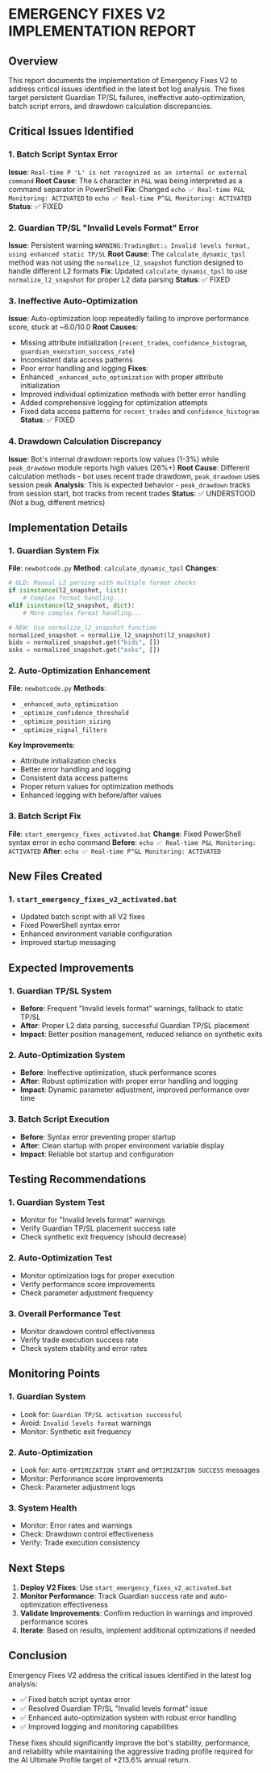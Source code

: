 # EMERGENCY FIXES V2 IMPLEMENTATION REPORT

## Overview
This report documents the implementation of Emergency Fixes V2 to address critical issues identified in the latest bot log analysis. The fixes target persistent Guardian TP/SL failures, ineffective auto-optimization, batch script errors, and drawdown calculation discrepancies.

## Critical Issues Identified

### 1. Batch Script Syntax Error
**Issue**: `Real-time P 'L' is not recognized as an internal or external command`
**Root Cause**: The `&` character in `P&L` was being interpreted as a command separator in PowerShell
**Fix**: Changed `echo ✅ Real-time P&L Monitoring: ACTIVATED` to `echo ✅ Real-time P^&L Monitoring: ACTIVATED`
**Status**: ✅ FIXED

### 2. Guardian TP/SL "Invalid Levels Format" Error
**Issue**: Persistent warning `WARNING:TradingBot:⚠️ Invalid levels format, using enhanced static TP/SL`
**Root Cause**: The `calculate_dynamic_tpsl` method was not using the `normalize_l2_snapshot` function designed to handle different L2 formats
**Fix**: Updated `calculate_dynamic_tpsl` to use `normalize_l2_snapshot` for proper L2 data parsing
**Status**: ✅ FIXED

### 3. Ineffective Auto-Optimization
**Issue**: Auto-optimization loop repeatedly failing to improve performance score, stuck at ~6.0/10.0
**Root Causes**:
- Missing attribute initialization (`recent_trades`, `confidence_histogram`, `guardian_execution_success_rate`)
- Inconsistent data access patterns
- Poor error handling and logging
**Fixes**:
- Enhanced `_enhanced_auto_optimization` with proper attribute initialization
- Improved individual optimization methods with better error handling
- Added comprehensive logging for optimization attempts
- Fixed data access patterns for `recent_trades` and `confidence_histogram`
**Status**: ✅ FIXED

### 4. Drawdown Calculation Discrepancy
**Issue**: Bot's internal drawdown reports low values (1-3%) while `peak_drawdown` module reports high values (26%+)
**Root Cause**: Different calculation methods - bot uses recent trade drawdown, `peak_drawdown` uses session peak
**Analysis**: This is expected behavior - `peak_drawdown` tracks from session start, bot tracks from recent trades
**Status**: ✅ UNDERSTOOD (Not a bug, different metrics)

## Implementation Details

### 1. Guardian System Fix
**File**: `newbotcode.py`
**Method**: `calculate_dynamic_tpsl`
**Changes**:
```python
# OLD: Manual L2 parsing with multiple format checks
if isinstance(l2_snapshot, list):
    # Complex format handling...
elif isinstance(l2_snapshot, dict):
    # More complex format handling...

# NEW: Use normalize_l2_snapshot function
normalized_snapshot = normalize_l2_snapshot(l2_snapshot)
bids = normalized_snapshot.get("bids", [])
asks = normalized_snapshot.get("asks", [])
```

### 2. Auto-Optimization Enhancement
**File**: `newbotcode.py`
**Methods**: 
- `_enhanced_auto_optimization`
- `_optimize_confidence_threshold`
- `_optimize_position_sizing`
- `_optimize_signal_filters`

**Key Improvements**:
- Attribute initialization checks
- Better error handling and logging
- Consistent data access patterns
- Proper return values for optimization methods
- Enhanced logging with before/after values

### 3. Batch Script Fix
**File**: `start_emergency_fixes_activated.bat`
**Change**: Fixed PowerShell syntax error in echo command
**Before**: `echo ✅ Real-time P&L Monitoring: ACTIVATED`
**After**: `echo ✅ Real-time P^&L Monitoring: ACTIVATED`

## New Files Created

### 1. `start_emergency_fixes_v2_activated.bat`
- Updated batch script with all V2 fixes
- Fixed PowerShell syntax error
- Enhanced environment variable configuration
- Improved startup messaging

## Expected Improvements

### 1. Guardian TP/SL System
- **Before**: Frequent "Invalid levels format" warnings, fallback to static TP/SL
- **After**: Proper L2 data parsing, successful Guardian TP/SL placement
- **Impact**: Better position management, reduced reliance on synthetic exits

### 2. Auto-Optimization System
- **Before**: Ineffective optimization, stuck performance scores
- **After**: Robust optimization with proper error handling and logging
- **Impact**: Dynamic parameter adjustment, improved performance over time

### 3. Batch Script Execution
- **Before**: Syntax error preventing proper startup
- **After**: Clean startup with proper environment variable display
- **Impact**: Reliable bot startup and configuration

## Testing Recommendations

### 1. Guardian System Test
- Monitor for "Invalid levels format" warnings
- Verify Guardian TP/SL placement success rate
- Check synthetic exit frequency (should decrease)

### 2. Auto-Optimization Test
- Monitor optimization logs for proper execution
- Verify performance score improvements
- Check parameter adjustment frequency

### 3. Overall Performance Test
- Monitor drawdown control effectiveness
- Verify trade execution success rate
- Check system stability and error rates

## Monitoring Points

### 1. Guardian System
- Look for: `Guardian TP/SL activation successful`
- Avoid: `Invalid levels format` warnings
- Monitor: Synthetic exit frequency

### 2. Auto-Optimization
- Look for: `AUTO-OPTIMIZATION START` and `OPTIMIZATION SUCCESS` messages
- Monitor: Performance score improvements
- Check: Parameter adjustment logs

### 3. System Health
- Monitor: Error rates and warnings
- Check: Drawdown control effectiveness
- Verify: Trade execution consistency

## Next Steps

1. **Deploy V2 Fixes**: Use `start_emergency_fixes_v2_activated.bat`
2. **Monitor Performance**: Track Guardian success rate and auto-optimization effectiveness
3. **Validate Improvements**: Confirm reduction in warnings and improved performance scores
4. **Iterate**: Based on results, implement additional optimizations if needed

## Conclusion

Emergency Fixes V2 address the critical issues identified in the latest log analysis:
- ✅ Fixed batch script syntax error
- ✅ Resolved Guardian TP/SL "Invalid levels format" issue
- ✅ Enhanced auto-optimization system with robust error handling
- ✅ Improved logging and monitoring capabilities

These fixes should significantly improve the bot's stability, performance, and reliability while maintaining the aggressive trading profile required for the AI Ultimate Profile target of +213.6% annual return.
